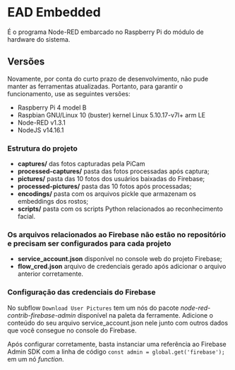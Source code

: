 # EAD Embedded

É o programa Node-RED embarcado no Raspberry Pi do módulo de hardware do sistema.


## Versões

Novamente, por conta do curto prazo de desenvolvimento, não pude manter as ferramentas atualizadas. Portanto, para garantir o funcionamento, use as seguintes versões:
  - Raspberry Pi 4 model B
  - Raspbian GNU/Linux 10 (buster) kernel Linux 5.10.17-v7l+ arm LE
  - Node-RED v1.3.1
  - NodeJS v14.16.1


### Estrutura do projeto
  - **captures/** das fotos capturadas pela PiCam
  - **processed-captures/** pasta das fotos processadas após captura;
  - **pictures/** pasta das 10 fotos dos usuários baixadas do Firebase;
  - **processed-pictures/** pasta das 10 fotos após processadas;
  - **encodings/** pasta com os arquivos pickle que armazenam os embeddings dos rostos;
  - **scripts/** pasta com os scripts Python relacionados ao reconhecimento facial.


### Os arquivos relacionados ao Firebase não estão no repositório e precisam ser configurados para cada projeto
  - **service_account.json** disponível no console web do projeto Firebase;
  - **flow_cred.json** arquivo de credenciais gerado após adicionar o arquivo anterior corretamente.


### Configuração das credenciais do Firebase

No subflow ```Download User Pictures``` tem um nós do pacote *node-red-contrib-firebase-admin* disponível na paleta da ferramente. Adicione o conteúdo do seu arquivo service_account.json nele junto com outros dados que você consegue no console do Firebase.

Após configurar corretamente, basta instanciar uma referência ao Firebase Admin SDK com a linha de código ```const admin = global.get('firebase');``` em um nó *function*.